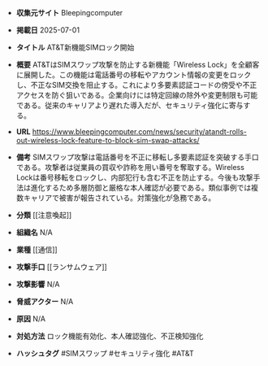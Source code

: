 - **収集元サイト**
Bleepingcomputer

- **掲載日**
2025-07-01

- **タイトル**
AT&T新機能SIMロック開始

- **概要**
AT&TはSIMスワップ攻撃を防止する新機能「Wireless Lock」を全顧客に展開した。この機能は電話番号の移転やアカウント情報の変更をロックし、不正なSIM交換を阻止する。これにより多要素認証コードの傍受や不正アクセスを防ぐ狙いである。企業向けには特定回線の除外や変更制限も可能である。従来のキャリアより遅れた導入だが、セキュリティ強化に寄与する。

- **URL**
https://www.bleepingcomputer.com/news/security/atandt-rolls-out-wireless-lock-feature-to-block-sim-swap-attacks/

- **備考**
SIMスワップ攻撃は電話番号を不正に移転し多要素認証を突破する手口である。攻撃者は従業員の買収や詐称を用い番号を奪取する。Wireless Lockは番号移転をロックし、内部犯行も含む不正を防止する。今後も攻撃手法は進化するため多層防御と厳格な本人確認が必要である。類似事例では複数キャリアで被害が報告されている。対策強化が急務である。

- **分類**
[[注意喚起]]

- **組織名**
N/A

- **業種**
[[通信]]

- **攻撃手口**
[[ランサムウェア]]

- **攻撃影響**
N/A

- **脅威アクター**
N/A

- **原因**
N/A

- **対処方法**
ロック機能有効化、本人確認強化、不正検知強化

- **ハッシュタグ**
#SIMスワップ #セキュリティ強化 #AT&T
